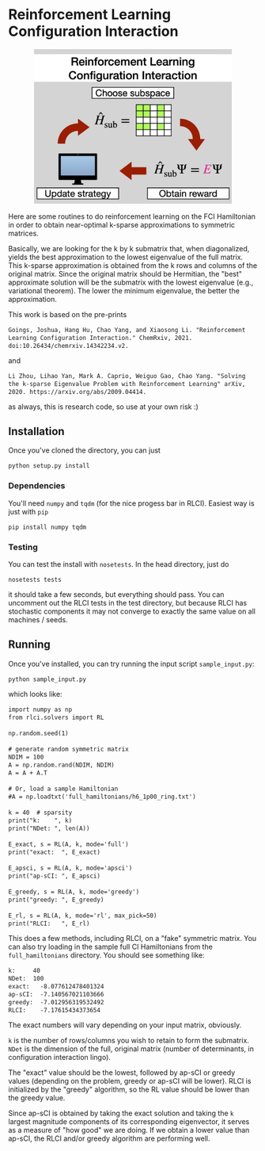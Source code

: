 # Reinforcement Learning Configuration Interaction

<p align="center">
<img src="/assets/rlci.png" width="400">
</p>

Here are some routines to do reinforcement learning on the FCI Hamiltonian in 
order to obtain near-optimal k-sparse approximations to symmetric matrices.

Basically, we are looking for the k by k submatrix that, when diagonalized, 
yields the best approximation to the lowest eigenvalue of the full matrix. This 
k-sparse approximation is obtained from the k rows and columns of the original
matrix. Since the original matrix should be Hermitian, the "best" approximate 
solution will be the submatrix with the lowest eigenvalue (e.g., variational 
theorem). The lower the minimum eigenvalue, the better the approximation.

This work is based on the pre-prints

```
Goings, Joshua, Hang Hu, Chao Yang, and Xiaosong Li. "Reinforcement Learning Configuration Interaction." ChemRxiv, 2021. doi:10.26434/chemrxiv.14342234.v2. 
```

and

```
Li Zhou, Lihao Yan, Mark A. Caprio, Weiguo Gao, Chao Yang. "Solving the k-sparse Eigenvalue Problem with Reinforcement Learning" arXiv, 2020. https://arxiv.org/abs/2009.04414.
```

as always, this is research code, so use at your own risk :)

## Installation

Once you've cloned the directory, you can just

```
python setup.py install
```

### Dependencies
You'll need `numpy` and `tqdm` (for the nice progess bar in RLCI). Easiest way is just with `pip` 

```
pip install numpy tqdm
```

### Testing
You can test the install with `nosetests`. In the head directory, just do

```
nosetests tests
```

it should take a few seconds, but everything should pass. You can uncomment out
the RLCI tests in the test directory, but because RLCI has stochastic components
it may not converge to exactly the same value on all machines / seeds.

## Running
Once you've installed, you can try running the input script `sample_input.py`:

```
python sample_input.py
```

which looks like:

```
import numpy as np
from rlci.solvers import RL

np.random.seed(1)

# generate random symmetric matrix
NDIM = 100
A = np.random.rand(NDIM, NDIM)
A = A + A.T

# Or, load a sample Hamiltonian
#A = np.loadtxt('full_hamiltonians/h6_1p00_ring.txt')

k = 40  # sparsity
print("k:    ", k)
print("NDet: ", len(A))

E_exact, s = RL(A, k, mode='full')
print("exact:  ", E_exact)

E_apsci, s = RL(A, k, mode='apsci')
print("ap-sCI: ", E_apsci)

E_greedy, s = RL(A, k, mode='greedy')
print("greedy: ", E_greedy)

E_rl, s = RL(A, k, mode='rl', max_pick=50)
print("RLCI:   ", E_rl)
```

This does a few methods, including RLCI, on a "fake" symmetric matrix. You can
also try loading in the sample full CI Hamiltonians from the `full_hamiltonians`
directory. You should see something like:

```
k:     40
NDet:  100
exact:   -8.077612478401324
ap-sCI:  -7.140567021103666
greedy:  -7.012956319532492
RLCI:    -7.17615434373654
```

The exact numbers will vary depending on your input matrix, obviously. 

`k` is the number of rows/columns you wish to retain to form the submatrix. 
`NDet` is the dimension of the full, original matrix (number of determinants, in
configuration interaction lingo).

The "exact" value should be the lowest, followed by ap-sCI or greedy values
(depending on the problem, greedy or ap-sCI will be lower). RLCI is initialized 
by the "greedy" algorithm, so the RL value should be lower than the greedy value.

Since ap-sCI is obtained by taking the exact solution and taking the `k` largest
magnitude components of its corresponding eigenvector, it serves as a measure of
"how good" we are doing. If we obtain a lower value than ap-sCI, the RLCI and/or
greedy algorithm are performing well.

